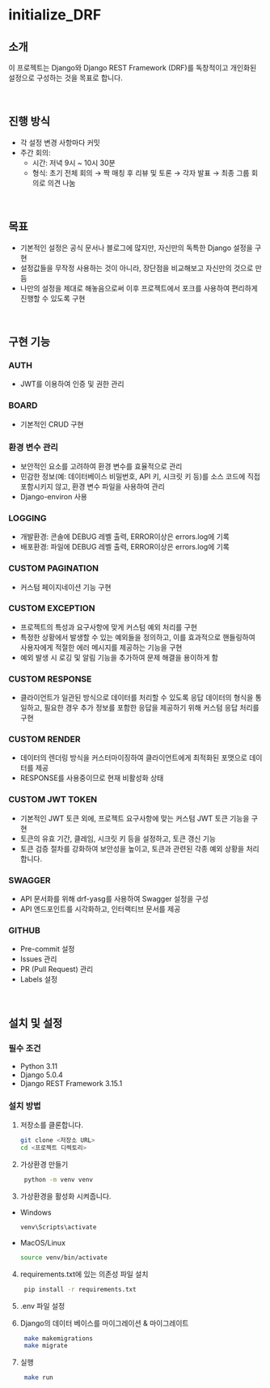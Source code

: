 # initialize_DRF

## 소개

이 프로젝트는 Django와 Django REST Framework (DRF)를 독창적이고 개인화된 설정으로 구성하는 것을 목표로 합니다.

<br>

## 진행 방식
- 각 설정 변경 사항마다 커밋
- 주간 회의:
    - 시간: 저녁 9시 ~ 10시 30분
    - 형식: 초기 전체 회의 → 짝 매칭 후 리뷰 및 토론 → 각자 발표 → 최종 그룹 회의로 의견 나눔

<br>

## 목표
- 기본적인 설정은 공식 문서나 블로그에 많지만, 자신만의 독특한 Django 설정을 구현
- 설정값들을 무작정 사용하는 것이 아니라, 장단점을 비교해보고 자신만의 것으로 만듬
- 나만의 설정을 제대로 해놓음으로써 이후 프로젝트에서 포크를 사용하여 편리하게 진행할 수 있도록 구현

<br>

## 구현 기능
### AUTH
- JWT를 이용하여 인증 및 권한 관리

### BOARD
- 기본적인 CRUD 구현

### 환경 변수 관리
- 보안적인 요소를 고려하여 환경 변수를 효율적으로 관리
- 민감한 정보(예: 데이터베이스 비밀번호, API 키, 시크릿 키 등)를 소스 코드에 직접 포함시키지 않고, 환경 변수 파일을 사용하여 관리
- Django-environ 사용

### LOGGING
- 개발환경: 콘솔에 DEBUG 레벨 출력, ERROR이상은 errors.log에 기록
- 배포환경: 파일에 DEBUG 레벨 출력, ERROR이상은 errors.log에 기록

### CUSTOM PAGINATION
- 커스텀 페이지네이션 기능 구현

### CUSTOM EXCEPTION
- 프로젝트의 특성과 요구사항에 맞게 커스텀 예외 처리를 구현
- 특정한 상황에서 발생할 수 있는 예외들을 정의하고, 이를 효과적으로 핸들링하여 사용자에게 적절한 에러 메시지를 제공하는 기능을 구현
- 예외 발생 시 로깅 및 알림 기능을 추가하여 문제 해결을 용이하게 함

### CUSTOM RESPONSE
- 클라이언트가 일관된 방식으로 데이터를 처리할 수 있도록 응답 데이터의 형식을 통일하고, 필요한 경우 추가 정보를 포함한 응답을 제공하기 위해 커스텀 응답 처리를 구현

### CUSTOM RENDER
- 데이터의 렌더링 방식을 커스터마이징하여 클라이언트에게 최적화된 포맷으로 데이터를 제공
- RESPONSE를 사용중이므로 현재 비활성화 상태

### CUSTOM JWT TOKEN
- 기본적인 JWT 토큰 외에, 프로젝트 요구사항에 맞는 커스텀 JWT 토큰 기능을 구현
- 토큰의 유효 기간, 클레임, 시크릿 키 등을 설정하고, 토큰 갱신 기능
-   토큰 검증 절차를 강화하여 보안성을 높이고, 토큰과 관련된 각종 예외 상황을 처리합니다.

### SWAGGER 
- API 문서화를 위해 drf-yasg를 사용하여 Swagger 설정을 구성
- API 엔드포인트를 시각화하고, 인터랙티브 문서를 제공

### GITHUB
- Pre-commit 설정
- Issues 관리
- PR (Pull Request) 관리
- Labels 설정

<br>

## 설치 및 설정


### 필수 조건
- Python 3.11
- Django 5.0.4
- Django REST Framework 3.15.1

### 설치 방법
1. 저장소를 클론합니다.
   ```bash
   git clone <저장소 URL>
   cd <프로젝트 디렉토리>

2. 가상환경 만들기
   ```bash
    python -m venv venv

3. 가상환경을 활성화 시켜줍니다.
- Windows
    ```bash
    venv\Scripts\activate

- MacOS/Linux
    ```bash
    source venv/bin/activate

4. requirements.txt에 있는 의존성 파일 설치
   ```bash
    pip install -r requirements.txt

4. .env 파일 설정

5. Django의 데이터 베이스를 마이그레이션 & 마이그레이트
   ```bash
    make makemigrations
    make migrate

6. 실행
   ```bash
    make run
